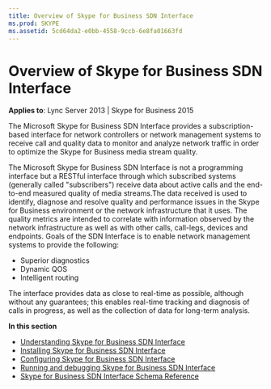 ```yaml
---
title: Overview of Skype for Business SDN Interface
ms.prod: SKYPE
ms.assetid: 5cd64da2-e0bb-4558-9ccb-6e8fa01663fd
---
```



# Overview of Skype for Business SDN Interface

**Applies to**: Lync Server 2013 | Skype for Business 2015

The Microsoft Skype for Business SDN Interface provides a subscription-based interface for network controllers or network management systems to receive call and quality data to monitor and analyze network traffic in order to optimize the Skype for Business media stream quality.

The Microsoft Skype for Business SDN Interface is not a programming interface but a RESTful interface through which subscribed systems (generally called "subscribers") receive data about active calls and the end-to-end measured quality of media streams.The data received is used to identify, diagnose and resolve quality and performance issues in the Skype for Business environment or the network infrastructure that it uses. The quality metrics are intended to correlate with information observed by the network infrastructure as well as with other calls, call-legs, devices and endpoints. Goals of the SDN Interface is to enable network management systems to provide the following:

- Superior diagnostics 
- Dynamic QOS
- Intelligent routing
    
The interface provides data as close to real-time as possible, although without any guarantees; this enables real-time tracking and diagnosis of calls in progress, as well as the collection of data for long-term analysis. 

**In this section**

-  [Understanding Skype for Business SDN Interface](understanding-sdn-interface.md) 
-  [Installing Skype for Business SDN Interface](installing-sdn-interface.md)  
-  [Configuring Skype for Business SDN Interface](configuring-sdn-interface.md) 
-  [Running and debugging Skype for Business SDN Interface](running-and-debugging-sdn-interface.md) 
-  [Skype for Business SDN Interface Schema Reference](skype-for-business-sdn-interface-schema-reference.md)
    
  

